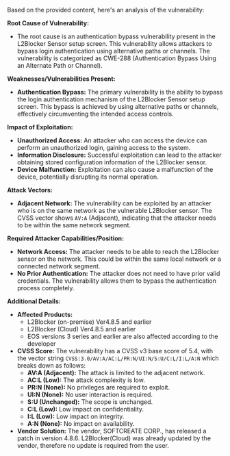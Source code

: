 Based on the provided content, here's an analysis of the vulnerability:

**Root Cause of Vulnerability:**

*   The root cause is an authentication bypass vulnerability present in the L2Blocker Sensor setup screen. This vulnerability allows attackers to bypass login authentication using alternative paths or channels. The vulnerability is categorized as CWE-288 (Authentication Bypass Using an Alternate Path or Channel).

**Weaknesses/Vulnerabilities Present:**

*   **Authentication Bypass:** The primary vulnerability is the ability to bypass the login authentication mechanism of the L2Blocker Sensor setup screen. This bypass is achieved by using alternative paths or channels, effectively circumventing the intended access controls.

**Impact of Exploitation:**

*   **Unauthorized Access:** An attacker who can access the device can perform an unauthorized login, gaining access to the system.
*   **Information Disclosure:** Successful exploitation can lead to the attacker obtaining stored configuration information of the L2Blocker sensor.
*   **Device Malfunction:** Exploitation can also cause a malfunction of the device, potentially disrupting its normal operation.

**Attack Vectors:**

*   **Adjacent Network:** The vulnerability can be exploited by an attacker who is on the same network as the vulnerable L2Blocker sensor. The CVSS vector shows `AV:A` (Adjacent), indicating that the attacker needs to be within the same network segment.

**Required Attacker Capabilities/Position:**

*   **Network Access:** The attacker needs to be able to reach the L2Blocker sensor on the network. This could be within the same local network or a connected network segment.
*   **No Prior Authentication:** The attacker does not need to have prior valid credentials. The vulnerability allows them to bypass the authentication process completely.

**Additional Details:**

*   **Affected Products:**
    *   L2Blocker (on-premise) Ver4.8.5 and earlier
    *   L2Blocker (Cloud) Ver4.8.5 and earlier
    *   EOS versions 3 series and earlier are also affected according to the developer
*   **CVSS Score:** The vulnerability has a CVSS v3 base score of 5.4, with the vector string `CVSS:3.0/AV:A/AC:L/PR:N/UI:N/S:U/C:L/I:L/A:N` which breaks down as follows:
    *   **AV:A (Adjacent):** The attack is limited to the adjacent network.
    *   **AC:L (Low):** The attack complexity is low.
    *   **PR:N (None):** No privileges are required to exploit.
    *   **UI:N (None):** No user interaction is required.
    *   **S:U (Unchanged):** The scope is unchanged.
    *   **C:L (Low):** Low impact on confidentiality.
    *   **I:L (Low):** Low impact on integrity.
    *   **A:N (None):** No impact on availability.
*   **Vendor Solution:** The vendor, SOFTCREATE CORP., has released a patch in version 4.8.6. L2Blocker(Cloud) was already updated by the vendor, therefore no update is required from the user.
